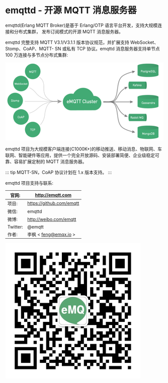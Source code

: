 # emqttd - 开源 MQTT 消息服务器

emqttd(Erlang MQTT Broker)是基于 Erlang/OTP 语言平台开发，支持大规模连接和分布式集群，
发布订阅模式的开源 MQTT 消息服务器。

emqttd 完整支持 MQTT V3.1/V3.1.1 版本协议规范，并扩展支持 WebSocket、Stomp、CoAP、MQTT-
SN 或私有 TCP 协议。emqttd 消息服务器支持单节点 100 万连接与多节点分布式集群:

![image](./_static/images/emqtt.png)

emqttd 项目为大规模客户端连接(C1000K+)的移动推送、移动消息、物联网、车联网、智能硬件等应用，提供一个完全开放源码、安装部署简便、企业级稳定可靠、容易扩展定制的 MQTT 消息服务器。

::: tip
MQTT-SN，CoAP 协议计划在 1.x 版本支持。
:::


emqttd 项目支持与联系:

| 官网:    | [ http://emqtt.com ](http://emqtt.com)                 |
| -------- | ------------------------------------------------------ |
| 项目:    | [ https://github.com/emqtt ](https://github.com/emqtt) |
| 微信:    | emqttd                                                 |
| 微博:    | [ http://weibo.com/emqtt ](http://weibo.com/emqtt)     |
| Twitter: | @emqtt                                                 |
| 作者:    | 李枫 \< feng@emqx.io >                                 |

![image](./_static/images/weixin.jpg)
